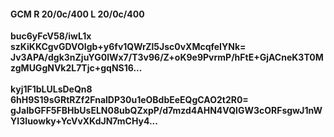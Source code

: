 #### GCM R 20/0c/400 L 20/0c/400
**buc6yFcV58/iwL1x**<br/>**szKiKKCgvGDVOIgb+y6fv1QWrZl5Jsc0vXMcqfeIYNk=**<br/>**Jv3APA/dgk3nZjuYG0lWx7/T3v96/Z+oK9e9PvrmP/hFtE+GjACneK3T0MzgMUGgNVk2L7Tjc+gqNS16...**<br/><br/>
**kyj1F1bLULsDeQn8**<br/>**6hH9S19sGRtRZf2FnalDP30u1eOBdbEeEQgCAO2t2R0=**<br/>**gJaIbGFF5FBHbUsELN08ubQZxpP/d7mzd4AHN4VQlGW3cORFsgwJ1nWYI3Iuowky+YcVvXKdJN7mCHy4...**